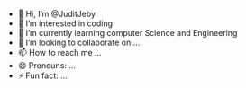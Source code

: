- 👋 Hi, I’m @JuditJeby
- 👀 I’m interested in coding
- 🌱 I’m currently learning computer Science and Engineering 
- 💞️ I’m looking to collaborate on ...
- 📫 How to reach me ...
- 😄 Pronouns: ...
- ⚡ Fun fact: ...

<!---
JuditJeby/JuditJeby is a ✨ special ✨ repository because its `README.md` (this file) appears on your GitHub profile.
You can click the Preview link to take a look at your changes.
--->
